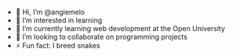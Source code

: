 - 👋 Hi, I’m @angiemelo
- 👀 I’m interested in learning
- 🌱 I’m currently learning web development at the Open University
- 💞️ I’m looking to collaborate on programming projects
- ⚡ Fun fact: I breed snakes

<!---
angiemelo/angiemelo is a ✨ special ✨ repository because its `README.md` (this file) appears on your GitHub profile.
You can click the Preview link to take a look at your changes.
--->
